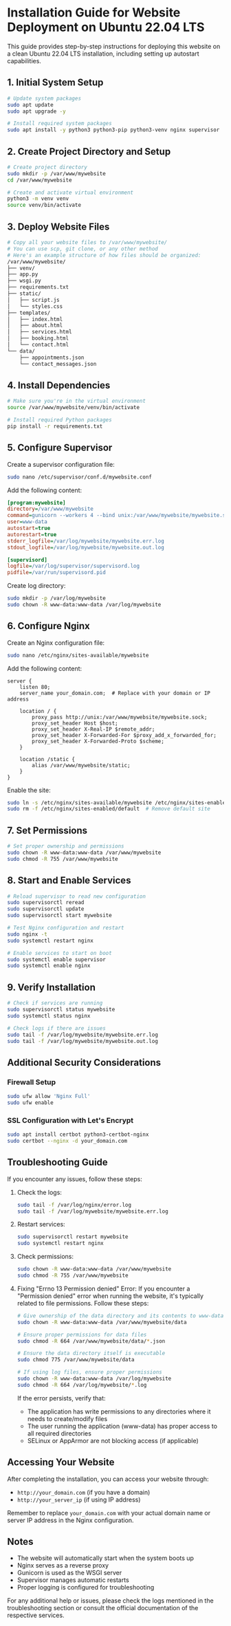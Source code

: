 # Installation Guide for Website Deployment on Ubuntu 22.04 LTS

This guide provides step-by-step instructions for deploying this website on a clean Ubuntu 22.04 LTS installation, including setting up autostart capabilities.

## 1. Initial System Setup
```bash
# Update system packages
sudo apt update
sudo apt upgrade -y

# Install required system packages
sudo apt install -y python3 python3-pip python3-venv nginx supervisor
```

## 2. Create Project Directory and Setup
```bash
# Create project directory
sudo mkdir -p /var/www/mywebsite
cd /var/www/mywebsite

# Create and activate virtual environment
python3 -m venv venv
source venv/bin/activate
```

## 3. Deploy Website Files
```bash
# Copy all your website files to /var/www/mywebsite/
# You can use scp, git clone, or any other method
# Here's an example structure of how files should be organized:
/var/www/mywebsite/
├── venv/
├── app.py
├── wsgi.py
├── requirements.txt
├── static/
│   ├── script.js
│   └── styles.css
├── templates/
│   ├── index.html
│   ├── about.html
│   ├── services.html
│   ├── booking.html
│   └── contact.html
└── data/
    ├── appointments.json
    └── contact_messages.json
```

## 4. Install Dependencies
```bash
# Make sure you're in the virtual environment
source /var/www/mywebsite/venv/bin/activate

# Install required Python packages
pip install -r requirements.txt
```

## 5. Configure Supervisor
Create a supervisor configuration file:
```bash
sudo nano /etc/supervisor/conf.d/mywebsite.conf
```

Add the following content:
```ini
[program:mywebsite]
directory=/var/www/mywebsite
command=gunicorn --workers 4 --bind unix:/var/www/mywebsite/mywebsite.sock wsgi:app
user=www-data
autostart=true
autorestart=true
stderr_logfile=/var/log/mywebsite/mywebsite.err.log
stdout_logfile=/var/log/mywebsite/mywebsite.out.log

[supervisord]
logfile=/var/log/supervisor/supervisord.log
pidfile=/var/run/supervisord.pid
```

Create log directory:
```bash
sudo mkdir -p /var/log/mywebsite
sudo chown -R www-data:www-data /var/log/mywebsite
```

## 6. Configure Nginx
Create an Nginx configuration file:
```bash
sudo nano /etc/nginx/sites-available/mywebsite
```

Add the following content:
```nginx
server {
    listen 80;
    server_name your_domain.com;  # Replace with your domain or IP address

    location / {
        proxy_pass http://unix:/var/www/mywebsite/mywebsite.sock;
        proxy_set_header Host $host;
        proxy_set_header X-Real-IP $remote_addr;
        proxy_set_header X-Forwarded-For $proxy_add_x_forwarded_for;
        proxy_set_header X-Forwarded-Proto $scheme;
    }

    location /static {
        alias /var/www/mywebsite/static;
    }
}
```

Enable the site:
```bash
sudo ln -s /etc/nginx/sites-available/mywebsite /etc/nginx/sites-enabled/
sudo rm -f /etc/nginx/sites-enabled/default  # Remove default site
```

## 7. Set Permissions
```bash
# Set proper ownership and permissions
sudo chown -R www-data:www-data /var/www/mywebsite
sudo chmod -R 755 /var/www/mywebsite
```

## 8. Start and Enable Services
```bash
# Reload supervisor to read new configuration
sudo supervisorctl reread
sudo supervisorctl update
sudo supervisorctl start mywebsite

# Test Nginx configuration and restart
sudo nginx -t
sudo systemctl restart nginx

# Enable services to start on boot
sudo systemctl enable supervisor
sudo systemctl enable nginx
```

## 9. Verify Installation
```bash
# Check if services are running
sudo supervisorctl status mywebsite
sudo systemctl status nginx

# Check logs if there are issues
sudo tail -f /var/log/mywebsite/mywebsite.err.log
sudo tail -f /var/log/mywebsite/mywebsite.out.log
```

## Additional Security Considerations

### Firewall Setup
```bash
sudo ufw allow 'Nginx Full'
sudo ufw enable
```

### SSL Configuration with Let's Encrypt
```bash
sudo apt install certbot python3-certbot-nginx
sudo certbot --nginx -d your_domain.com
```

## Troubleshooting Guide

If you encounter any issues, follow these steps:

1. Check the logs:
   ```bash
   sudo tail -f /var/log/nginx/error.log
   sudo tail -f /var/log/mywebsite/mywebsite.err.log
   ```

2. Restart services:
   ```bash
   sudo supervisorctl restart mywebsite
   sudo systemctl restart nginx
   ```

3. Check permissions:
   ```bash
   sudo chown -R www-data:www-data /var/www/mywebsite
   sudo chmod -R 755 /var/www/mywebsite
   ```

4. Fixing "Errno 13 Permission denied" Error:
   If you encounter a "Permission denied" error when running the website, it's typically related to file permissions. Follow these steps:
   ```bash
   # Give ownership of the data directory and its contents to www-data
   sudo chown -R www-data:www-data /var/www/mywebsite/data
   
   # Ensure proper permissions for data files
   sudo chmod -R 664 /var/www/mywebsite/data/*.json
   
   # Ensure the data directory itself is executable
   sudo chmod 775 /var/www/mywebsite/data
   
   # If using log files, ensure proper permissions
   sudo chown -R www-data:www-data /var/log/mywebsite
   sudo chmod -R 664 /var/log/mywebsite/*.log
   ```
   
   If the error persists, verify that:
   - The application has write permissions to any directories where it needs to create/modify files
   - The user running the application (www-data) has proper access to all required directories
   - SELinux or AppArmor are not blocking access (if applicable)

## Accessing Your Website

After completing the installation, you can access your website through:
- `http://your_domain.com` (if you have a domain)
- `http://your_server_ip` (if using IP address)

Remember to replace `your_domain.com` with your actual domain name or server IP address in the Nginx configuration.

## Notes

- The website will automatically start when the system boots up
- Nginx serves as a reverse proxy
- Gunicorn is used as the WSGI server
- Supervisor manages automatic restarts
- Proper logging is configured for troubleshooting

For any additional help or issues, please check the logs mentioned in the troubleshooting section or consult the official documentation of the respective services. 